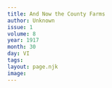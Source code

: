 ```yaml
---
title: And Now the County Farms
author: Unknown
issue: 1
volume: 8
year: 1917
month: 30
day: VI
tags:
layout: page.njk
image:
---
```


